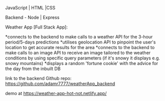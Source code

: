 JavaScript | HTML |CSS

Backend - Node | Express

Weather App [Full Stack App]:

*connects to the backend to make calls to a weather API for the 3-hour period/5-days predictions
*utilises geolocation API to pinpoint the user's location to get accurate results for the area
*connects to the backend to make calls to an image API to receive an image tailored to the weather conditions by using specific query parameters (if it's snowy it displays e.g. snowy mountains)
*displays a random 'fortune cookie' with the advice for the day from the inbuilt DB 

link to the backend Github repo: https://github.com/adamr7777/weatherApp_backend

demo at https://weather-app-hot-not.netlify.app/
